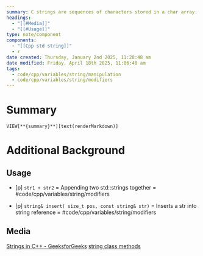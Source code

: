 ```yaml
---
summary: C strings are sequences of characters stored in a char array. Can be defined either using the std::string class, or the C-style character arrays.
headings:
  - "[[#Media]]"
  - "[[#Usage]]"
type: note/component
components:
  - "[[Cpp std string]]"
  - r
date created: Thursday, January 2nd 2025, 11:28:48 am
date modified: Friday, April 18th 2025, 11:06:40 am
tags:
  - code/cpp/variables/string/manipulation
  - code/cpp/variables/string/modifiers
---
```

# Summary
`VIEW[**{summary}**][text(renderMarkdown)]`

# Additional Background
## Usage
- [p] `str1 + str2` = Appending two std::strings together = #code/cpp/variables/string/modifiers
<!--ID: 1751434091458-->

- [p] `string& insert( size_t pos, const string& str)` = Inserts a str into string reference = #code/cpp/variables/string/modifiers 
<!--ID: 1751434091462-->


## Media
[Strings in C++ - GeeksforGeeks](https://www.geeksforgeeks.org/strings-in-cpp/)
[string class methods](https://cplusplus.com/reference/string/string/)